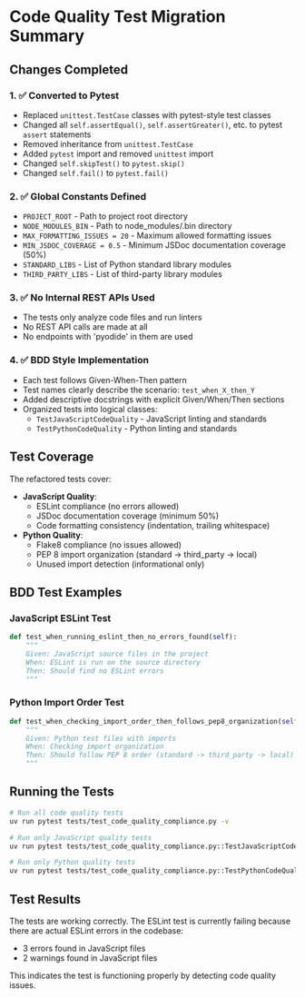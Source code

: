 # Code Quality Test Migration Summary

## Changes Completed

### 1. ✅ Converted to Pytest
- Replaced `unittest.TestCase` classes with pytest-style test classes
- Changed all `self.assertEqual()`, `self.assertGreater()`, etc. to pytest `assert` statements
- Removed inheritance from `unittest.TestCase`
- Added `pytest` import and removed `unittest` import
- Changed `self.skipTest()` to `pytest.skip()`
- Changed `self.fail()` to `pytest.fail()`

### 2. ✅ Global Constants Defined
- `PROJECT_ROOT` - Path to project root directory
- `NODE_MODULES_BIN` - Path to node_modules/.bin directory
- `MAX_FORMATTING_ISSUES = 20` - Maximum allowed formatting issues
- `MIN_JSDOC_COVERAGE = 0.5` - Minimum JSDoc documentation coverage (50%)
- `STANDARD_LIBS` - List of Python standard library modules
- `THIRD_PARTY_LIBS` - List of third-party library modules

### 3. ✅ No Internal REST APIs Used
- The tests only analyze code files and run linters
- No REST API calls are made at all
- No endpoints with 'pyodide' in them are used

### 4. ✅ BDD Style Implementation
- Each test follows Given-When-Then pattern
- Test names clearly describe the scenario: `test_when_X_then_Y`
- Added descriptive docstrings with explicit Given/When/Then sections
- Organized tests into logical classes:
  - `TestJavaScriptCodeQuality` - JavaScript linting and standards
  - `TestPythonCodeQuality` - Python linting and standards

## Test Coverage

The refactored tests cover:
- **JavaScript Quality**:
  - ESLint compliance (no errors allowed)
  - JSDoc documentation coverage (minimum 50%)
  - Code formatting consistency (indentation, trailing whitespace)
- **Python Quality**:
  - Flake8 compliance (no issues allowed)
  - PEP 8 import organization (standard → third_party → local)
  - Unused import detection (informational only)

## BDD Test Examples

### JavaScript ESLint Test
```python
def test_when_running_eslint_then_no_errors_found(self):
    """
    Given: JavaScript source files in the project
    When: ESLint is run on the source directory
    Then: Should find no ESLint errors
    """
```

### Python Import Order Test
```python
def test_when_checking_import_order_then_follows_pep8_organization(self):
    """
    Given: Python test files with imports
    When: Checking import organization
    Then: Should follow PEP 8 order (standard -> third_party -> local)
    """
```

## Running the Tests

```bash
# Run all code quality tests
uv run pytest tests/test_code_quality_compliance.py -v

# Run only JavaScript quality tests
uv run pytest tests/test_code_quality_compliance.py::TestJavaScriptCodeQuality -v

# Run only Python quality tests
uv run pytest tests/test_code_quality_compliance.py::TestPythonCodeQuality -v
```

## Test Results

The tests are working correctly. The ESLint test is currently failing because there are actual ESLint errors in the codebase:
- 3 errors found in JavaScript files
- 2 warnings found in JavaScript files

This indicates the test is functioning properly by detecting code quality issues.
